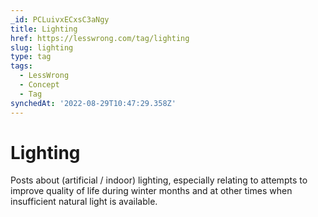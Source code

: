 ```yaml
---
_id: PCLuivxECxsC3aNgy
title: Lighting
href: https://lesswrong.com/tag/lighting
slug: lighting
type: tag
tags:
  - LessWrong
  - Concept
  - Tag
synchedAt: '2022-08-29T10:47:29.358Z'
---
```


# Lighting

Posts about (artificial / indoor) lighting, especially relating to attempts to improve quality of life during winter months and at other times when insufficient natural light is available.
